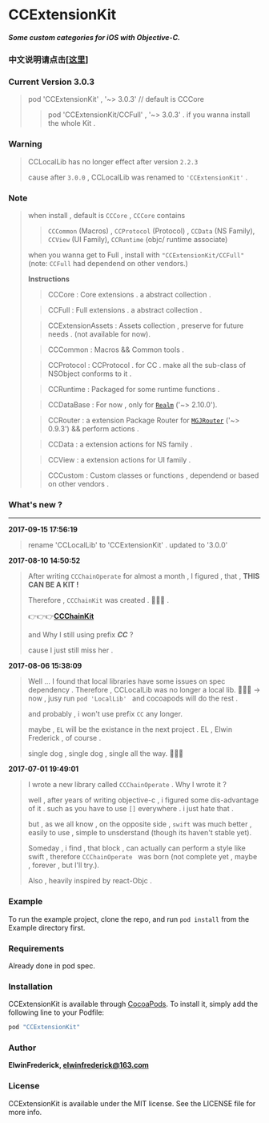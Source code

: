 # CCExtensionKit

##### Some custom categories for iOS with Objective-C. 

### 中文说明请点击[[这里](https://github.com/VArbiter/CCLocalLibrary/blob/master/README_CN.md)]

### Current Version 3.0.3

> pod 'CCExtensionKit' , '~> 3.0.3' // default is CCCore
> 
> > pod 'CCExtensionKit/CCFull' , '~> 3.0.3' . if you wanna install the whole Kit .

### Warning 
> CCLocalLib has no longer effect after version `2.2.3`
> 
> cause after `3.0.0` , CCLocalLib was renamed to `'CCExtensionKit'` .

### Note
> when install , default is `CCCore` , `CCCore` contains 
> 
> > `CCCommon` (Macros) , `CCProtocol` (Protocol) , `CCData` (NS Family), `CCView` (UI Family), `CCRuntime` (objc/ runtime associate)
> 
> when you wanna get to Full , install with `"CCExtensionKit/CCFull"` (note: `CCFull` had dependend on other vendors.)
> 
> **Instructions**
> 
> > CCCore : Core extensions . a abstract collection .
> 
> > CCFull : Full extensions . a abstract collection .
> 
> > CCExtensionAssets : Assets collection , preserve for future needs . (not available for now).
> 
> > CCCommon : Macros && Common tools .
> 
> > CCProtocol : CCProtocol . for CC . make all the sub-class of NSObject conforms to it .
> 
> > CCRuntime : Packaged for some runtime functions .
> 
> > CCDataBase : For now , only for [`Realm`](https://github.com/realm/realm-cocoa) ('~> 2.10.0').
> 
> > CCRouter : a extension Package Router for [`MGJRouter`](https://github.com/meili/MGJRouter) ('~> 0.9.3') && perform actions .
> 
> > CCData :  a extension actions for NS family .
> 
> > CCView :  a extension actions for UI family .
> 
> > CCCustom :  Custom classes or functions , dependend or based on other vendors .

### What's new ?
---
**2017-09-15 17:56:19**

> rename 'CCLocalLib' to 'CCExtensionKit' .
> updated to '3.0.0'
> 

**2017-08-10 14:50:52**
  
> After writing `CCChainOperate` for almost a month , I figured , that , **THIS CAN BE A KIT !**
> 
> Therefore , `CCChainKit` was created . 👏👏👏 .
> 
> 👉👉👉**[CCChainKit](https://github.com/VArbiter/CCChainKit)**
> 
> and Why I still using prefix __*CC*__ ?
> 
> cause I just still miss her .

**2017-08-06 15:38:09**

> Well ... I found that local libraries have some issues on spec dependency . Therefore , CCLocalLib was no longer a local lib. 
👏👏👏 -> now , jusy run `pod 'LocalLib' ` and cocoapods will do the rest .
>
> and probably , i won't use prefix `CC` any longer. 
> 
> maybe , `EL` will be the existance in the next project . EL , Elwin Frederick , of course .
>
>  single dog , single dog , single all the way. 🐶🐶🐶

**2017-07-01 19:49:01**
> I wrote a new library called `CCChainOperate` .
 Why I wrote it ?
>
> well , after years of writing objective-c , i figured some dis-advantage of it . such as you have to use `[]`  everywhere . i just hate that . 
> 
> but , as we all know , on the opposite side , `swift` was much better , easily to use , simple to unsderstand (though its haven't stable yet). 
> 
>  Someday , i find , that block , can actually can perform a style like swift , therefore `CCChainOperate ` was born (not complete yet , maybe , forever , but I'll try.).
>  
>  Also , heavily inspired by react-Objc .

### Example

To run the example project, clone the repo, and run `pod install` from the Example directory first.

### Requirements

Already done in pod spec.

### Installation

CCExtensionKit is available through [CocoaPods](http://cocoapods.org). To install
it, simply add the following line to your Podfile:

```ruby
pod "CCExtensionKit"
```

### Author

**ElwinFrederick, [elwinfrederick@163.com](elwinfrederick@163.com)**

### License

CCExtensionKit is available under the MIT license. See the LICENSE file for more info.
